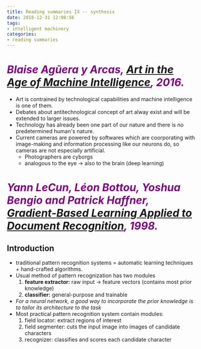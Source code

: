 ```yaml
---
title: Reading summaries IX -- synthesis
date: 2018-12-31 12:08:56
tags:
- intelligent machinery
categories:
- reading summaries
---
```

# *<font color = purple>Blaise Agūera y Arcas, [Art in the Age of Machine Intelligence](https://medium.com/artists-and-machine-intelligence/what-is-ami-ccd936394a83), 2016.*</font>

- Art is contrained by technological capabilities and machine intelligence is one of them. 
- Debates about antitechnological concept of art alway exist and will be extended to larger issues. 
- Technology has already been one part of our nature and there is no predetermined human's nature.
- Current cameras are powered by softwares which are coorporating with image-making and information processing like our neurons do, so cameras are not especially artificial.
  - Photographers are cyborgs
  - analogous to the eye $\rightarrow$ also to the brain (deep learning)

# *<font color = purple>Yann LeCun, Léon Bottou, Yoshua Bengio and Patrick Haffner, [Gradient-Based Learning Applied to Document Recognition](http://yann.lecun.com/exdb/publis/pdf/lecun-01a.pdf), 1998.</font>*

## Introduction

- traditional pattern recognition systems = automatic learning techniques + hand-crafted algorithms. 
- Usual method of pattern recognization has two modules
  1. **feature extractor:** raw input $\rightarrow$ feature vectors (contains most prior knowledge)
  2. **classifier:** general-purpose and trainable
- *For a neural network, a good way to incorporate the prior knowledge is to tailor its architecture to the task*
- Most practical pattern recognition system contain modules:
  1. field locator: extract regions of interest
  2. field segmenter: cuts the input image into images of candidate characters
  3. recognizer: classifies and scores each candidate character
